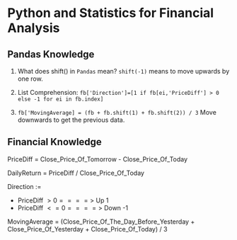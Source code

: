 # Python and Statistics for Financial Analysis

## Pandas Knowledge

1. What does shift() in `Pandas` mean?
`shift(-1)` means to move upwards by one row.

2. List Comprehension:
   `fb['Direction']=[1 if fb[ei,'PriceDiff'] > 0 else -1 for ei in fb.index]`

3. `fb['MovingAverage] = (fb + fb.shift(1) + fb.shift(2)) / 3` Move downwards to get the previous data.

## Financial Knowledge

PriceDiff = Close_Price_Of_Tomorrow - Close_Price_Of_Today

DailyReturn = PriceDiff / Close_Price_Of_Today

Direction :=

- PriceDiff $> 0  ====>$ Up 1
- PriceDiff $<= 0  ====>$ Down -1

MovingAverage = (Close_Price_Of_The_Day_Before_Yesterday + Close_Price_Of_Yesterday + Close_Price_Of_Today) / 3
